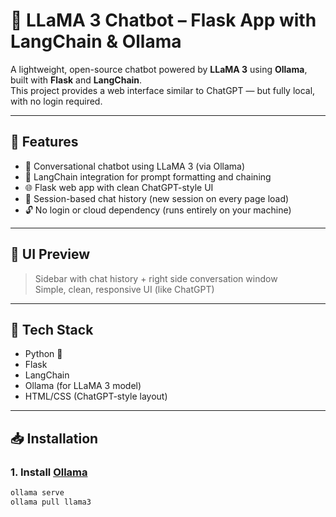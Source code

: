 # 🤖 LLaMA 3 Chatbot – Flask App with LangChain & Ollama

A lightweight, open-source chatbot powered by **LLaMA 3** using **Ollama**, built with **Flask** and **LangChain**.  
This project provides a web interface similar to ChatGPT — but fully local, with no login required.

---

## 🚀 Features

- 💬 Conversational chatbot using LLaMA 3 (via Ollama)
- 🧠 LangChain integration for prompt formatting and chaining
- 🌐 Flask web app with clean ChatGPT-style UI
- 📂 Session-based chat history (new session on every page load)
- 🔓 No login or cloud dependency (runs entirely on your machine)

---

## 📸 UI Preview

> Sidebar with chat history + right side conversation window  
> Simple, clean, responsive UI (like ChatGPT)

---

## 🔧 Tech Stack

- Python 🐍
- Flask
- LangChain
- Ollama (for LLaMA 3 model)
- HTML/CSS (ChatGPT-style layout)

---

## 📥 Installation

### 1. Install [Ollama](https://ollama.com/)
```bash
ollama serve
ollama pull llama3
